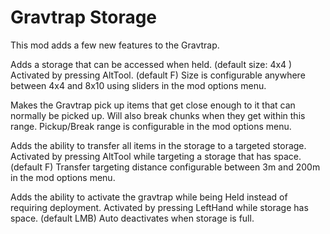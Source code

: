 # Gravtrap Storage
This mod adds a few new features to the Gravtrap.

  Adds a storage that can be accessed when held. (default size: 4x4 )
    Activated by pressing AltTool. (default F)
    Size is configurable anywhere between 4x4 and 8x10 using sliders in the mod options menu.
    
  Makes the Gravtrap pick up items that get close enough to it that can normally be picked up.
    Will also break chunks when they get within this range.
    Pickup/Break range is configurable in the mod options menu.
    
  Adds the ability to transfer all items in the storage to a targeted storage.
    Activated by pressing AltTool while targeting a storage that has space. (default F)
    Transfer targeting distance configurable between 3m and 200m in the mod options menu.
    
  Adds the ability to activate the gravtrap while being Held instead of requiring deployment.
    Activated by pressing LeftHand while storage has space. (default LMB)
    Auto deactivates when storage is full.